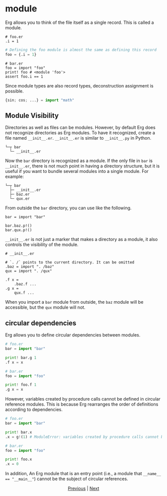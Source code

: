 # module

Erg allows you to think of the file itself as a single record. This is called a module.

```python: foo.er
# foo.er
.i = 1
```

```python
# Defining the foo module is almost the same as defining this record
foo = {.i = 1}
```

```python: bar.er
# bar.er
foo = import "foo"
print! foo # <module 'foo'>
assert foo.i == 1
```

Since module types are also record types, deconstruction assignment is possible.

```python
{sin; cos; ...} = import "math"
```

## Module Visibility

Directories as well as files can be modules.
However, by default Erg does not recognize directories as Erg modules. To have it recognized, create a file named `__init__.er`.
`__init__.er` is similar to `__init__.py` in Python.

```console
└─┬ bar
  └─ __init__.er
```

Now the `bar` directory is recognized as a module. If the only file in `bar` is `__init__.er`, there is not much point in having a directory structure, but it is useful if you want to bundle several modules into a single module. For example:

```console
└─┬ bar
  ├─ __init__.er
  ├─ baz.er
  └─ qux.er
```

From outside the `bar` directory, you can use like the following.

```erg
bar = import "bar"

bar.baz.p!()
bar.qux.p!()
```

`__init__.er` is not just a marker that makes a directory as a module, it also controls the visibility of the module.

```erg
# __init__.er

# `. /` points to the current directory. It can be omitted
.baz = import ". /baz"
qux = import ". /qux"

.f x =
    .baz.f ...
.g x =
    qux.f ...
```

When you import a `bar` module from outside, the `baz` module will be accessible, but the `qux` module will not.

## circular dependencies

Erg allows you to define circular dependencies between modules.

```python
# foo.er
bar = import "bar"

print! bar.g 1
.f x = x
```

```python
# bar.er
foo = import "foo"

print! foo.f 1
.g x = x
```

However, variables created by procedure calls cannot be defined in circular reference modules.
This is because Erg rearranges the order of definitions according to dependencies.

```python
# foo.er
bar = import "bar"

print! bar.x
.x = g!(1) # ModuleError: variables created by procedure calls cannot be defined in circular reference modules
```

```python
# bar.er
foo = import "foo"

print! foo.x
.x = 0
```

In addition, An Erg module that is an entry point (i.e., a module that `__name__ == "__main__"`) cannot be the subject of circular references.

<p align='center'>
     <a href='./23_closure.md'>Previous</a> | <a href='./25_object_system.md'>Next</a>
</p>
